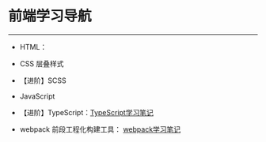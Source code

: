 # 前端学习导航

---

- HTML：[](./html/html-notebook.md)

- CSS 层叠样式
- 【进阶】SCSS 

- JavaScript
- 【进阶】TypeScript：[TypeScript学习笔记](./javaScript/typescript/typescript-notebook.md)

- webpack 前段工程化构建工具： [webpack学习笔记](./webpack/webpack-note.md)

